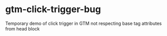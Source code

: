 # gtm-click-trigger-bug
Temporary demo of click trigger in GTM not respecting base tag attributes from head block
